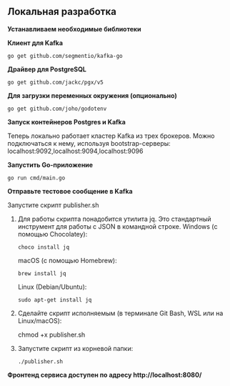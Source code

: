 ## Локальная разработка

**Устанавливаем необходимые библиотеки**

**Клиент для Kafka**

`go get github.com/segmentio/kafka-go`

**Драйвер для PostgreSQL**

`go get github.com/jackc/pgx/v5`

**Для загрузки переменных окружения (опционально)**

`go get github.com/joho/godotenv`

**Запуск контейнеров Postgres и Kafka**

Теперь локально работает кластер Kafka из трех брокеров. Можно подключаться к нему, используя bootstrap-серверы: localhost:9092,localhost:9094,localhost:9096

**Запустить Go-приложение**

`go run cmd/main.go`

**Отправьте тестовое сообщение в Kafka**

Запустите скрипт publisher.sh

1. Для работы скрипта понадобится утилита jq. Это стандартный инструмент для работы с JSON в командной строке.
   Windows (с помощью Chocolatey): 

    ```choco install jq```
       
    macOS (с помощью Homebrew):
    
    ```brew install jq```
       
    Linux (Debian/Ubuntu): 
    
    ```sudo apt-get install jq```

2. Сделайте скрипт исполняемым (в терминале Git Bash, WSL или на Linux/macOS):

   chmod +x publisher.sh

3. Запустите скрипт из корневой папки:

   ```./publisher.sh```

**Фронтенд сервиса доступен по адресу http://localhost:8080/**